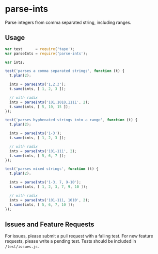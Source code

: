 parse-ints
==========

Parse integers from comma separated string, including ranges.

## Usage

```javascript
var test      = require('tape');
var parseInts = require('parse-ints');

var ints;

test('parses a comma separated strings', function (t) {
  t.plan(2);

  ints = parseInts('1,2,3');
  t.same(ints, [ 1, 2, 3 ]);

  // with radix
  ints = parseInts('101,1010,1111', 2);
  t.same(ints, [ 5, 10, 15 ]);
});

test('parses hyphenated strings into a range', function (t) {
  t.plan(2);

  ints = parseInts('1-3');
  t.same(ints, [ 1, 2, 3 ]);

  // with radix
  ints = parseInts('101-111', 2);
  t.same(ints, [ 5, 6, 7 ]);
});

test('parses mixed strings', function (t) {
  t.plan(2);

  ints = parseInts('1-3, 7, 9-10');
  t.same(ints, [ 1, 2, 3, 7, 9, 10 ]);

  // with radix
  ints = parseInts('101-111, 1010', 2);
  t.same(ints, [ 5, 6, 7, 10 ]);
});
```

## Issues and Feature Requests

For issues, please submit a pull request with a failing test. For new feature
requests, please write a pending test. Tests should be included in
`/test/issues.js`.
